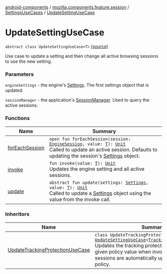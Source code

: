 [android-components](../../../index.md) / [mozilla.components.feature.session](../../index.md) / [SettingsUseCases](../index.md) / [UpdateSettingUseCase](./index.md)

# UpdateSettingUseCase

`abstract class UpdateSettingUseCase<T>` [(source)](https://github.com/mozilla-mobile/android-components/blob/master/components/feature/session/src/main/java/mozilla/components/feature/session/SettingsUseCases.kt#L30)

Use case to update a setting and then change all
active browsing sessions to use the new setting.

### Parameters

`engineSettings` - the engine's [Settings](../../../mozilla.components.concept.engine/-settings/index.md). The first settings object that is updated.

`sessionManager` - the application's [SessionManager](../../../mozilla.components.browser.session/-session-manager/index.md). Used to query the active sessions.

### Functions

| Name | Summary |
|---|---|
| [forEachSession](for-each-session.md) | `open fun forEachSession(session: `[`EngineSession`](../../../mozilla.components.concept.engine/-engine-session/index.md)`, value: `[`T`](index.md#T)`): `[`Unit`](https://kotlinlang.org/api/latest/jvm/stdlib/kotlin/-unit/index.html)<br>Called to update an active session. Defaults to updating the session's [Settings](../../../mozilla.components.concept.engine/-settings/index.md) object. |
| [invoke](invoke.md) | `fun invoke(value: `[`T`](index.md#T)`): `[`Unit`](https://kotlinlang.org/api/latest/jvm/stdlib/kotlin/-unit/index.html)<br>Updates the engine setting and all active sessions. |
| [update](update.md) | `abstract fun update(settings: `[`Settings`](../../../mozilla.components.concept.engine/-settings/index.md)`, value: `[`T`](index.md#T)`): `[`Unit`](https://kotlinlang.org/api/latest/jvm/stdlib/kotlin/-unit/index.html)<br>Called to update a [Settings](../../../mozilla.components.concept.engine/-settings/index.md) object using the value from the invoke call. |

### Inheritors

| Name | Summary |
|---|---|
| [UpdateTrackingProtectionUseCase](../-update-tracking-protection-use-case/index.md) | `class UpdateTrackingProtectionUseCase : `[`UpdateSettingUseCase`](./index.md)`<`[`TrackingProtectionPolicy`](../../../mozilla.components.concept.engine/-engine-session/-tracking-protection-policy/index.md)`>`<br>Updates the tracking protection policy to the given policy value when invoked. All active sessions are automatically updated with the new policy. |
